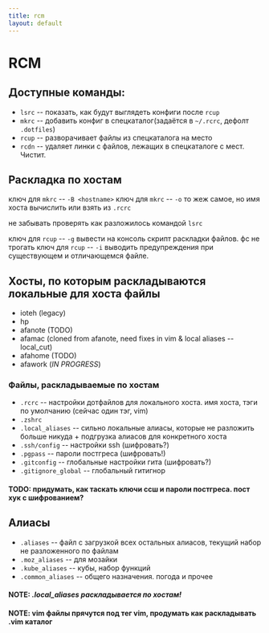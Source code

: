 ```yaml
---
title: rcm
layout: default
---
```

# RCM

## Доступные команды:

* `lsrc` -- показать, как будут выглядеть конфиги после `rcup`
* `mkrc` -- добавить конфиг в спецкаталог(задаётся в `~/.rcrc`, дефолт `.dotfiles`)
* `rcup` -- разворачивает файлы из спецкаталога на место
* `rcdn` -- удаляет линки с файлов, лежащих в спецкаталоге с мест. Чистит.

## Раскладка по хостам

ключ для `mkrc` -- `-B <hostname>`
ключ для `mkrc` -- `-o` то жеж самое, но имя хоста вычислить или взять из `.rcrc`

не забывать проверять как разложилось командой `lsrc`

ключ для `rcup` -- `-g` вывести на консоль скрипт раскладки файлов. фс не трогать
ключ для `rcup` -- `-i` выводить предупреждения при существующем и отличающемся файле.

## Хосты, по которым раскладываются локальные для хоста файлы

* ioteh (legacy)
* hp
* afanote (TODO)
* afamac (cloned from afanote, need fixes in vim & local aliases -- local_cut)
* afahome (TODO)
* afawork (_IN PROGRESS_)

### Файлы, раскладываемые по хостам

* `.rcrc` -- настройки дотфайлов для локального хоста. имя хоста, тэги по умолчанию (сейчас один тэг, vim)
* `.zshrc`
* `.local_aliases` -- сильно локальные алиасы, которые не разложить больше никуда + подгрузка алиасов для конкретного хоста
* `.ssh/config` -- настройки ssh (шифровать?)
* `.pgpass` -- пароли постгреса (шифровать!)
* `.gitconfig` -- глобальные настройки гита (шифровать?)
* `.gitignore_global` -- глобальный гитигнор

#### TODO: придумать, как таскать ключи ссш и пароли постгреса. пост хук с шифрованием?

## Алиасы

* `.aliases` -- файл с загрузкой всех остальных алиасов, текущий набор не разложенного по файлам
* `.moz_aliases` -- для мозайки
* `.kube_aliases` -- кубы, набор функций
* `.common_aliases` -- общего назначения. погода и прочее

#### NOTE: *.local_aliases раскладывается по хостам!*

#### NOTE: vim файлы прячутся под тег vim, продумать как раскладывать .vim каталог
